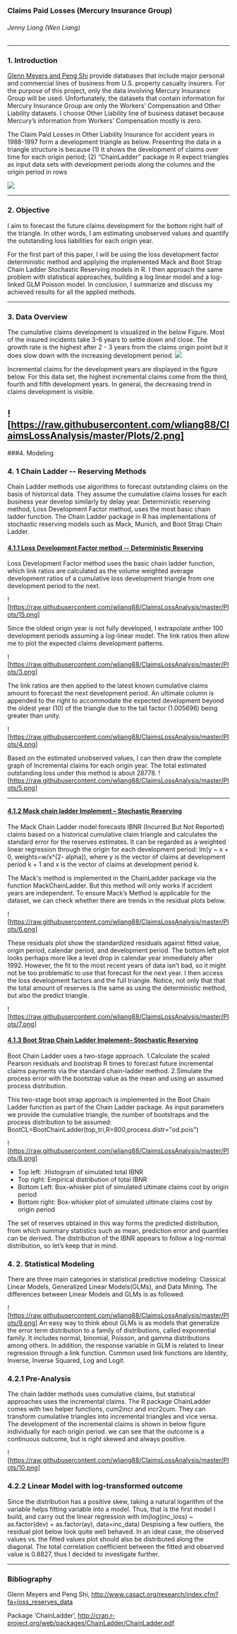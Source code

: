 ### Claims Paid Losses (Mercury Insurance Group)
###### _Jenny Liang (Wen Liang)_


----

### 1. Introduction

[Glenn Meyers and Peng Shi](http://www.casact.org/research/index.cfm?fa=loss_reserves_data) provide databases that include major personal and commercial lines of business from U.S. property casualty insurers. For the purpose of this project, only
the data involving Mercury Insurance Group will be used. Unfortunately, the datasets that contain information for Mercury Insurance Group are only the Workers’ Compensation and Other Liability datasets. I choose Other Liability line of business dataset because Mercury’s information from Workers’ Compensation mostly is zero. 

The Claim Paid Losses in Other Liability Insurance for accident years in 1988-1997 form a development triangle as below. Presenting the data in a triangle structure is because (1) It shows the development of claims over time for each origin period; (2) “ChainLadder” package in R expect triangles as input data sets with development periods along the columns and the origin period in rows

![](https://raw.githubusercontent.com/wliang88/ClaimsLossAnalysis/master/Data/Triangle_Data.png)

----

### 2. Objective

I aim to forecast the future claims development for the bottom right half of the triangle. In other words, I am estimating unobserved values and quantify the outstanding loss liabilities for each origin year. 

For the first part of this paper, I will be using the loss development factor deterministic method and applying the implemented Mack and Boot Strap Chain Ladder Stochastic Reserving models in R. I then approach the same problem with statistical approaches, building a log linear model and a log-linked GLM Poisson model. In conclusion, I summarize and discuss my achieved results for all the applied methods. 


----

### 3. Data Overview

The cumulative claims development is visualized in the below Figure. Most of the insured incidents take 3-6 years to settle down and close. The growth rate is the highest after 2 - 3 years from the claims origin point but it does slow down with the increasing development period. 
![](https://raw.githubusercontent.com/wliang88/ClaimsLossAnalysis/master/Data/Rplot_CumClaim.png)

Incremental claims for the development years are displayed in the figure below. For this data set, the highest incremental claims come from the third, fourth and fifth development years. In general, the decreasing trend in claims development is visible. 

![https://raw.githubusercontent.com/wliang88/ClaimsLossAnalysis/master/Plots/2.png]
----

###4. Modeling

### 4. 1 Chain Ladder -- Reserving Methods

Chain Ladder methods use algorithms to forecast outstanding claims on the basis of historical data. They assume the cumulative claims losses for each business year develop similarly by delay year. Deterministic reserving method, Loss Development Factor method, uses the most basic chain ladder function. The Chain Ladder package in R has implementations of stochastic reserving models such as Mack, Munich, and Boot Strap Chain Ladder.

####  [4.1.1	Loss Development Factor method -- Deterministic  Reserving](http://www.riskmanagementblog.com/2011/10/03/understanding-loss-development-factors/)
Loss Development Factor method uses the basic chain ladder function, which link ratios are calculated as the volume weighted average development ratios of a cumulative loss development triangle from one development period to the next.

![https://raw.githubusercontent.com/wliang88/ClaimsLossAnalysis/master/Plots/15.png]

Since the oldest origin year is not fully developed, I extrapolate anther 100 development periods assuming a log-linear model. The link ratios then allow me to plot the expected claims development patterns. 

![https://raw.githubusercontent.com/wliang88/ClaimsLossAnalysis/master/Plots/3.png]

The link ratios are then applied to the latest known cumulative claims amount to forecast the next development period. An ultimate column is appended to the right to accommodate the expected development beyond the oldest year (10) of the triangle due to the tail factor (1.005696) being greater than unity. 

![https://raw.githubusercontent.com/wliang88/ClaimsLossAnalysis/master/Plots/4.png]

Based on the estimated unobserved values, I can then draw the complete graph of Incremental claims for each origin year. The total estimated outstanding loss under this method is about 28778. 
![https://raw.githubusercontent.com/wliang88/ClaimsLossAnalysis/master/Plots/5.png]

----

#### [4.1.2	Mack chain ladder Implement – Stochastic Reserving](http://www.casact.net/library/astin/vol23no2/213.pdf)

The Mack Chain Ladder model forecasts IBNR (Incurred But Not Reported) claims based on a historical cumulative claim triangle and calculates the standard error for the reserves estimates. It can be regarded as a weighted linear regression through the origin for each development period: lm(y ~ x + 0, weights=w/x^(2- alpha)), where y is the vector of claims at development period k + 1 and x is the vector of claims at development period k.


The Mack's method is implemented in the ChainLadder package via the function MackChainLadder. But this method will only works if accident years are independent. To ensure Mack’s Method is applicable for the dataset, we can check whether there are trends in the residual plots below.

![https://raw.githubusercontent.com/wliang88/ClaimsLossAnalysis/master/Plots/6.png]

These residuals plot show the standardized residuals against fitted value, origin period, calendar period, and development period. The bottom left plot looks perhaps more like a level drop in calendar year immediately after 1992. However, the fit to the most recent years of data isn’t bad, so it might not be too problematic to use that forecast for the next year. I then access the loss development factors and the full triangle. Notice, not only that that the total amount of reserves is the same as using the deterministic method, but also the predict triangle.  

![https://raw.githubusercontent.com/wliang88/ClaimsLossAnalysis/master/Plots/7.png]

#### [4.1.3	 Boot Strap Chain Ladder Implement– Stochastic Reserving ](http://www.variancejournal.org/issues/02-02/266.pdf)
Boot Chain Ladder uses a two-stage approach. 1.Calculate the scaled Pearson residuals and bootstrap R times to forecast future incremental claims payments via the standard chain-ladder method. 2.Simulate the process error with the bootstrap value as the mean and using an assumed process distribution.

This two-stage boot strap approach is implemented in the Boot Chain Ladder function as part of the Chain Ladder package. As input parameters we provide the cumulative triangle, the number of bootstraps and the process distribution to be assumed: 
BootCL=BootChainLadder(top_tri,R=800,process.distr="od.pois")

![https://raw.githubusercontent.com/wliang88/ClaimsLossAnalysis/master/Plots/8.png]
- Top left: .Histogram of simulated total IBNR
- Top right: Empirical distribution of total IBNR
- Bottom Left: Box-whisker plot of simulated ultimate claims cost by origin period
- Bottom right: Box-whisker plot of simulated ultimate claims cost by origin period

The set of reserves obtained in this way forms the predicted distribution, from which summary statistics such as mean, prediction error and quantiles can be derived. The distribution of the IBNR appears to follow a log-normal distribution, so let’s keep that in mind. 

### 4. 2. Statistical Modeling
There are three main categories in statistical predictive modeling: Classical Linear Models, Generalized Linear Models(GLMs), and Data Mining. The differences between Linear Models and GLMs is as followed.

![https://raw.githubusercontent.com/wliang88/ClaimsLossAnalysis/master/Plots/9.png]
An easy way to think about GLMs is as models that generalize the error term distribution to a family of distributions, called exponential family. It includes normal, binomial, Poisson, and gamma distributions among others. In addition, the response variable in GLM is related to linear regression through a link function. Common used link functions are Identity, Inverse, Inverse Squared, Log and Logit. 

### 4.2.1 Pre-Analysis  
 
The chain ladder methods uses cumulative claims, but statistical approaches uses the incremental claims. The R package ChainLadder comes with two helper functions, cum2incr and incr2cum. They can transform cumulative triangles into incremental triangles and vice versa. The development of the incremental claims is shown in below figure individually for each origin period. we can see that the outcome is a continuous outcome, but is right skewed and always positive. 

![https://raw.githubusercontent.com/wliang88/ClaimsLossAnalysis/master/Plots/10.png]

### 4.2.2 Linear Model with log-transformed outcome 
Since the distribution has a positive skew, taking a natural logarithm of the variable helps fitting variable into a model. Thus, that is the first model I build, and carry out the linear regression with 
      lm(log(inc_loss) ~ as.factor(dev) + as.factor(ay), data=inc_data) 
Despising a few outliers, the residual plot below look quite well behaved. In an ideal case, the observed values vs. the fitted values plot should also be distributed along the diagonal. The total correlation coefficient between the fitted and observed value is 0.8827, thus I decided to investigate further. 




----

### Bibliography
Glenn Meyers and Peng Shi, http://www.casact.org/research/index.cfm?fa=loss_reserves_data

Package ‘ChainLadder’, http://cran.r-project.org/web/packages/ChainLadder/ChainLadder.pdf


